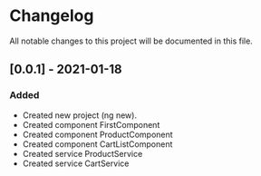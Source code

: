 # Changelog

All notable changes to this project will be documented in this file.

## [0.0.1] - 2021-01-18

### Added

- Created new project (ng new).
- Created component FirstComponent
- Created component ProductComponent
- Created component CartListComponent
- Created service ProductService
- Created service CartService
